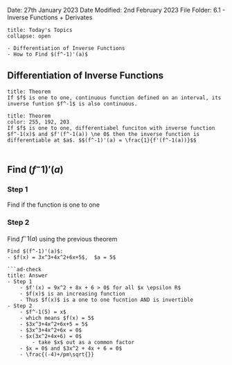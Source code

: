 Date: 27th January 2023
Date Modified: 2nd February 2023
File Folder: 6.1 - Inverse Functions + Derivates

```ad-abstract
title: Today's Topics
collapse: open

- Differentiation of Inverse Functions
- How to Find $(f^-1)'(a)$

```


## Differentiation of Inverse Functions

```ad-abstract
title: Theorem
If $f$ is one to one, continuous function defined on an interval, its inverse funtion $f^-1$ is also continuous.
```


```ad-abstract
title: Theorem
color: 255, 192, 203
If $f$ is one to one, differentiabel funciton with inverse function $f^-1(x)$ and $f'(f^-1(a)) \ne 0$ then the inverse function is differentiable at $a$. $$(f^-1)'(a) = \frac{1}{f'(f^-1(a))}$$


```


## Find $(f^-1)'(a)$ 

### Step 1

Find if the function is one to one

### Step 2

Find $f^-1(a)$ using the previous theorem

```ad-question
Find $(f^-1)'(a)$:
- $f(x) = 3x^3+4x^2+6x+5$,  $a = 5$

```ad-check
title: Answer
- Step 1
	- $f'(x) = 9x^2 + 8x + 6 > 0$ for all $x \epsilon R$
	- $f(x)$ is an increasing function
	- Thus $f(x)$ is a one to one fucntion AND is invertible
- Step 2
	- $f^-1(5) = x$
	- which means $f(x) = 5$
	- $3x^3+4x^2+6x+5 = 5$
	- $3x^3+4x^2+6x = 0$
	- $x(3x^2+4x+6) = 0$
		- take $x$ out as a common factor
	- $x = 0$ and $3x^2 + 4x + 6 = 0$
	- \frac{(-4)+/pm\sqrt{}}
```
```








